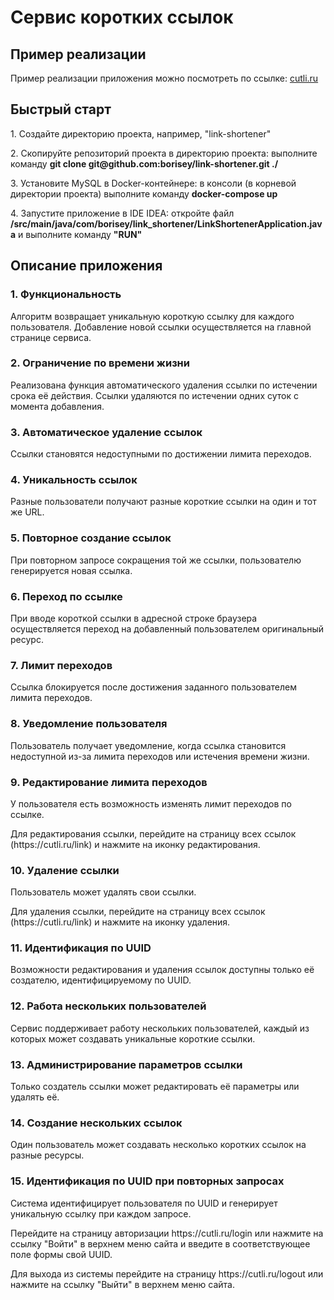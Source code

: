 <h1>Сервис коротких ссылок</h1>

<h2>Пример реализации</h2>
<p>Пример реализации приложения можно посмотреть по ссылке: <a href="http://cutli.ru/">cutli.ru</a></p>

<h2>Быстрый старт</h2>
<p>1. Создайте директорию проекта, например, "link-shortener"</p>
<p>2. Скопируйте репозиторий проекта в директорию проекта: выполните команду <strong>git clone git@github.com:borisey/link-shortener.git ./</strong></p>
<p>3. Установите MySQL в Docker-контейнере: в консоли (в корневой директории проекта) выполните команду <strong>docker-compose up</strong></p>
<p>4. Запустите приложение в IDE IDEA: откройте файл <strong>/src/main/java/com/borisey/link_shortener/LinkShortenerApplication.java</strong> и выполните команду <strong>"RUN"</strong></p>

<h2>Описание приложения</h2>
<h3>1. Функциональность</h3>
   <p>Алгоритм возвращает уникальную короткую ссылку для каждого пользователя. Добавление новой ссылки осуществляется на главной странице сервиса.</p>
<h3>2. Ограничение по времени жизни</h3>
   <p>Реализована функция автоматического удаления ссылки по истечении срока её действия. Ссылки удаляются по истечении одних суток с момента добавления.</p>
<h3>3. Автоматическое удаление ссылок</h3>
   <p>Ссылки становятся недоступными по достижении лимита переходов.</p>
<h3>4. Уникальность ссылок</h3>
   <p>Разные пользователи получают разные короткие ссылки на один и тот же URL.</p>
<h3>5. Повторное создание ссылок</h3>
   <p>При повторном запросе сокращения той же ссылки, пользователю генерируется новая ссылка.</p>
<h3>6. Переход по ссылке</h3>
   <p>При вводе короткой ссылки в адресной строке браузера осуществляется переход на добавленный пользователем оригинальный ресурс.</p>
<h3>7. Лимит переходов</h3>
   <p>Ссылка блокируется после достижения заданного пользователем лимита переходов.</p>
<h3>8. Уведомление пользователя</h3>
   <p>Пользователь получает уведомление, когда ссылка становится недоступной из-за лимита переходов или истечения времени жизни.</p>
<h3>9. Редактирование лимита переходов</h3>
   <p>У пользователя есть возможность изменять лимит переходов по ссылке.</p>
   <p>Для редактирования ссылки, перейдите на страницу всех ссылок (https://cutli.ru/link) и нажмите на иконку редактирования.</p>
<h3>10. Удаление ссылки</h3>
    <p>Пользователь может удалять свои ссылки.</p>
    <p>Для удаления ссылки, перейдите на страницу всех ссылок (https://cutli.ru/link) и нажмите на иконку удаления.</p>
<h3>11. Идентификация по UUID</h3>
    <p>Возможности редактирования и удаления ссылок доступны только её создателю, идентифицируемому по UUID.</p>
<h3>12. Работа нескольких пользователей</h3>
    <p>Сервис поддерживает работу нескольких пользователей, каждый из которых может создавать уникальные короткие ссылки.</p>
<h3>13. Администрирование параметров ссылки</h3>
    <p>Только создатель ссылки может редактировать её параметры или удалять её.</p>
<h3>14. Создание нескольких ссылок</h3>
    <p>Один пользователь может создавать несколько коротких ссылок на разные ресурсы.</p>
<h3>15. Идентификация по UUID при повторных запросах</h3>
    <p>Система идентифицирует пользователя по UUID и генерирует уникальную ссылку при каждом запросе.</p>
    <p>Перейдите на страницу авторизации https://cutli.ru/login или нажмите на ссылку "Войти" в верхнем меню сайта и введите в соответствующее поле формы свой UUID.</p>
    <p>Для выхода из системы перейдите на страницу https://cutli.ru/logout или нажмите на ссылку "Выйти" в верхнем меню сайта.</p>